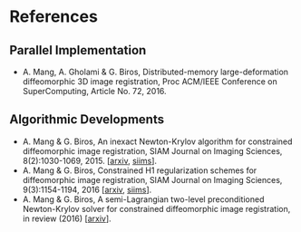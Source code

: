 # References

## Parallel Implementation
* A. Mang, A. Gholami & G. Biros, Distributed-memory large-deformation diffeomorphic 3D image registration, Proc ACM/IEEE Conference on SuperComputing, Article No. 72, 2016.

## Algorithmic Developments
* A. Mang & G. Biros, An inexact Newton-Krylov algorithm for constrained diffeomorphic image registration, SIAM Journal on Imaging Sciences, 8(2):1030-1069, 2015. [[arxiv](https://arxiv.org/abs/1408.6299v3), [siims](http://epubs.siam.org/doi/10.1137/140984002)].
* A. Mang & G. Biros, Constrained H1 regularization schemes for diffeomorphic image registration, SIAM Journal on Imaging Sciences, 9(3):1154-1194, 2016 [[arxiv](https://arxiv.org/abs/1503.00757), [siims](http://epubs.siam.org/doi/10.1137/15M1010919)].
* A. Mang & G. Biros, A semi-Lagrangian two-level preconditioned Newton-Krylov solver for constrained diffeomorphic image registration, in review (2016) [[arxiv](https://arxiv.org/abs/1604.02153)].
